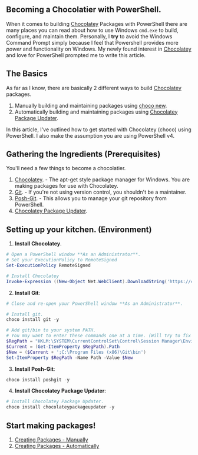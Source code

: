 ## Becoming a Chocolatier with PowerShell.
When it comes to building [Chocolatey] Packages with PowerShell there are many places you can read about how to use Windows `cmd.exe` to build, configure, and maintain them. Personally, I **try** to avoid the Windows Command Prompt simply because I feel that Powershell provides more *power* and functionality on Windows. My newly found interest in [Chocolatey] and love for PowerShell prompted me to write this article.

## The Basics
As far as I know, there are basically 2 different ways to build [Chocolatey] packages.
1. Manually building and maintaining packages using [choco new].
2. Automatically building and maintaining packages using [Chocolatey Package Updater].

In this article, I've outlined how to get started with Chocolatey (choco) using PowerShell. I also make the assumption you are using PowerShell v4.

## Gathering the Ingredients (Prerequisites)
You'll need a few things to become a chocolatier.

1. [Chocolatey]. - The apt-get style package manager for Windows. You are making packages for use with Chocolatey.
2. [Git]. - If you're not using version control, you shouldn't be a maintainer.
3. [Posh-Git]. - This allows you to manage your git repository from PowerShell.
4. [Chocolatey Package Updater].

## Setting up your kitchen. (Environment)
1. **Install Chocolatey**.
  ```powershell
  # Open a PowerShell window **As an Administrator**.
  # Set your ExecutionPolicy to RemoteSigned
  Set-ExecutionPolicy RemoteSigned

  # Install Chocolatey
  Invoke-Expression ((New-Object Net.WebClient).DownloadString('https://chocolatey.org/install.ps1'))
  ```
2. **Install Git**:

  ```powershell
  # Close and re-open your PowerShell window **As an Administrator**.

  # Install git.
  choco install git -y

  # Add git/bin to your system PATH.
  # You may want to enter these commands one at a time. (Will try to fix later.)
  $RegPath = "HKLM:\SYSTEM\CurrentControlSet\Control\Session Manager\Environment\"
  $Current = (Get-ItemProperty $RegPath).Path
  $New = ($Current + ';C:\Program Files (x86)\Git\bin')
  Set-ItemProperty $RegPath -Name Path -Value $New
  ```

3. **Install Posh-Git**:
  ```powershell
  choco install poshgit -y
  ```

4. **Install Chocolatey Package Updater**:

  ```powershell
  # Install Chocolatey Package Updater.
  choco install chocolateypackageupdater -y
  ```

## Start making packages!
1. [Creating Packages - Manually]
2. [Creating Packages - Automatically]

<!-- Links -->
[Chocolatey]: https://chocolatey.org/
[Git]: http://git-scm.com/
[Posh-Git]: https://github.com/dahlbyk/posh-git
[choco new]: https://github.com/chocolatey/choco/wiki/CreatePackagesQuickStart
[Creating Packages - Manually]: https://github.com/chocolatey/choco/wiki/CreatePackagesQuickStart
[Chocolatey Package Updater]: https://github.com/chocolatey/choco/wiki/AutomaticPackages
[Chocolatey Account Page]: https://chocolatey.org/account
[Creating Packages - Automatically]: https://github.com/chocolatey/choco/wiki/AutomaticPackages
